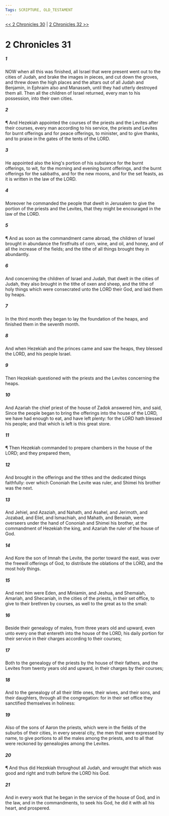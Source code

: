 ```yaml
---
Tags: SCRIPTURE, OLD_TESTAMENT
---
```


[<< 2 Chronicles 30](OLD_TESTAMENT/14_2_Chronicles/2_Chronicles_30.md) | [2 Chronicles 32 >>](OLD_TESTAMENT/14_2_Chronicles/2_Chronicles_32.md)

# 2 Chronicles 31

##### 1

NOW when all this was finished, all Israel that were present went out to the cities of Judah, and brake the images in pieces, and cut down the groves, and threw down the high places and the altars out of all Judah and Benjamin, in Ephraim also and Manasseh, until they had utterly destroyed them all. Then all the children of Israel returned, every man to his possession, into their own cities.

##### 2

¶ And Hezekiah appointed the courses of the priests and the Levites after their courses, every man according to his service, the priests and Levites for burnt offerings and for peace offerings, to minister, and to give thanks, and to praise in the gates of the tents of the LORD.

##### 3

He appointed also the king's portion of his substance for the burnt offerings, to wit, for the morning and evening burnt offerings, and the burnt offerings for the sabbaths, and for the new moons, and for the set feasts, as it is written in the law of the LORD.

##### 4

Moreover he commanded the people that dwelt in Jerusalem to give the portion of the priests and the Levites, that they might be encouraged in the law of the LORD.

##### 5

¶ And as soon as the commandment came abroad, the children of Israel brought in abundance the firstfruits of corn, wine, and oil, and honey, and of all the increase of the fields; and the tithe of all things brought they in abundantly.

##### 6

And concerning the children of Israel and Judah, that dwelt in the cities of Judah, they also brought in the tithe of oxen and sheep, and the tithe of holy things which were consecrated unto the LORD their God, and laid them by heaps.

##### 7

In the third month they began to lay the foundation of the heaps, and finished them in the seventh month.

##### 8

And when Hezekiah and the princes came and saw the heaps, they blessed the LORD, and his people Israel.

##### 9

Then Hezekiah questioned with the priests and the Levites concerning the heaps.

##### 10

And Azariah the chief priest of the house of Zadok answered him, and said, Since the people began to bring the offerings into the house of the LORD, we have had enough to eat, and have left plenty: for the LORD hath blessed his people; and that which is left is this great store.

##### 11

¶ Then Hezekiah commanded to prepare chambers in the house of the LORD; and they prepared them,

##### 12

And brought in the offerings and the tithes and the dedicated things faithfully: over which Cononiah the Levite was ruler, and Shimei his brother was the next.

##### 13

And Jehiel, and Azaziah, and Nahath, and Asahel, and Jerimoth, and Jozabad, and Eliel, and Ismachiah, and Mahath, and Benaiah, were overseers under the hand of Cononiah and Shimei his brother, at the commandment of Hezekiah the king, and Azariah the ruler of the house of God.

##### 14

And Kore the son of Imnah the Levite, the porter toward the east, was over the freewill offerings of God, to distribute the oblations of the LORD, and the most holy things.

##### 15

And next him were Eden, and Miniamin, and Jeshua, and Shemaiah, Amariah, and Shecaniah, in the cities of the priests, in their set office, to give to their brethren by courses, as well to the great as to the small:

##### 16

Beside their genealogy of males, from three years old and upward, even unto every one that entereth into the house of the LORD, his daily portion for their service in their charges according to their courses;

##### 17

Both to the genealogy of the priests by the house of their fathers, and the Levites from twenty years old and upward, in their charges by their courses;

##### 18

And to the genealogy of all their little ones, their wives, and their sons, and their daughters, through all the congregation: for in their set office they sanctified themselves in holiness:

##### 19

Also of the sons of Aaron the priests, which were in the fields of the suburbs of their cities, in every several city, the men that were expressed by name, to give portions to all the males among the priests, and to all that were reckoned by genealogies among the Levites.

##### 20

¶ And thus did Hezekiah throughout all Judah, and wrought that which was good and right and truth before the LORD his God.

##### 21

And in every work that he began in the service of the house of God, and in the law, and in the commandments, to seek his God, he did it with all his heart, and prospered.
